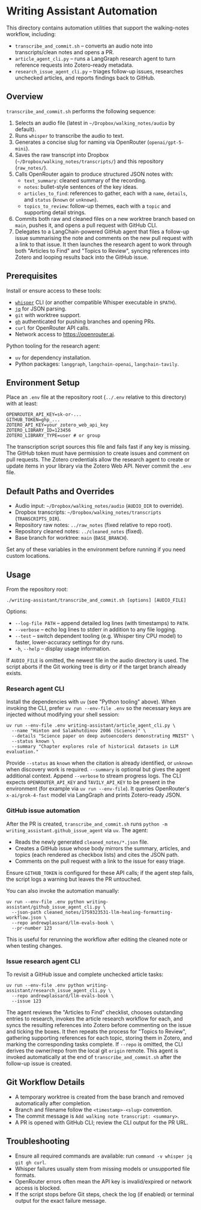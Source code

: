 # Writing Assistant Automation

This directory contains automation utilities that support the walking-notes workflow, including:

- `transcribe_and_commit.sh` – converts an audio note into transcripts/clean notes and opens a PR.
- `article_agent_cli.py` – runs a LangGraph research agent to turn reference requests into Zotero-ready metadata.
- `research_issue_agent_cli.py` – triages follow-up issues, researches unchecked articles, and reports findings back to GitHub.

## Overview

`transcribe_and_commit.sh` performs the following sequence:

1. Selects an audio file (latest in `~/Dropbox/walking_notes/audio` by default).
2. Runs `whisper` to transcribe the audio to text.
3. Generates a concise slug for naming via OpenRouter (`openai/gpt-5-mini`).
4. Saves the raw transcript into Dropbox (`~/Dropbox/walking_notes/transcripts/`) and this repository (`raw_notes/`).
5. Calls OpenRouter again to produce structured JSON notes with:
   - `text_summary`: cleaned summary of the recording.
   - `notes`: bullet-style sentences of the key ideas.
   - `articles_to_find`: references to gather, each with a `name`, `details`, and `status` (`known` or `unknown`).
   - `topics_to_review`: follow-up themes, each with a `topic` and supporting detail strings.
6. Commits both raw and cleaned files on a new worktree branch based on `main`, pushes it, and opens a pull request with GitHub CLI.
7. Delegates to a LangChain-powered GitHub agent that files a follow-up issue summarising the note and comments on the new pull request with a link to that issue. It then launches the research agent to work through both "Articles to Find" and "Topics to Review", syncing references into Zotero and looping results back into the GitHub issue.

## Prerequisites

Install or ensure access to these tools:

- [`whisper`](https://github.com/openai/whisper) CLI (or another compatible Whisper executable in `$PATH`).
- [`jq`](https://stedolan.github.io/jq/) for JSON parsing.
- `git` with worktree support.
- [`gh`](https://cli.github.com/) authenticated for pushing branches and opening PRs.
- `curl` for OpenRouter API calls.
- Network access to https://openrouter.ai.

Python tooling for the research agent:

- `uv` for dependency installation.
- Python packages: `langgraph`, `langchain-openai`, `langchain-tavily`.

## Environment Setup

Place an `.env` file at the repository root (`../.env` relative to this directory) with at least:

```
OPENROUTER_API_KEY=sk-or-...
GITHUB_TOKEN=ghp_...
ZOTERO_API_KEY=your_zotero_web_api_key
ZOTERO_LIBRARY_ID=123456
ZOTERO_LIBRARY_TYPE=user # or group
```

The transcription script sources this file and fails fast if any key is missing. The GitHub token must have permission to create issues and comment on pull requests. The Zotero credentials allow the research agent to create or update items in your library via the Zotero Web API. Never commit the `.env` file.

## Default Paths and Overrides

- Audio input: `~/Dropbox/walking_notes/audio` (`AUDIO_DIR` to override).
- Dropbox transcripts: `~/Dropbox/walking_notes/transcripts` (`TRANSCRIPTS_DIR`).
- Repository raw notes: `../raw_notes` (fixed relative to repo root).
- Repository cleaned notes: `../cleaned_notes` (fixed).
- Base branch for worktree: `main` (`BASE_BRANCH`).

Set any of these variables in the environment before running if you need custom locations.

## Usage

From the repository root:

```
./writing-assistant/transcribe_and_commit.sh [options] [AUDIO_FILE]
```

Options:

- `--log-file PATH` – append detailed log lines (with timestamps) to `PATH`.
- `--verbose` – echo log lines to stderr in addition to any file logging.
- `--test` – switch dependent tooling (e.g. Whisper tiny CPU model) to faster, lower-accuracy settings for dry runs.
- `-h`, `--help` – display usage information.

If `AUDIO_FILE` is omitted, the newest file in the audio directory is used. The script aborts if the Git working tree is dirty or if the target branch already exists.

### Research agent CLI

Install the dependencies with `uv` (see "Python tooling" above). When invoking the CLI, prefer `uv run --env-file .env` so the necessary keys are injected without modifying your shell session:

```
uv run --env-file .env writing-assistant/article_agent_cli.py \
  --name "Hinton and Salakhutdinov 2006 (Science)" \
  --details "Science paper on deep autoencoders demonstrating MNIST" \
  --status known \
  --summary "Chapter explores role of historical datasets in LLM evaluation."
```

Provide `--status` as `known` when the citation is already identified, or `unknown` when discovery work is required. `--summary` is optional but gives the agent additional context. Append `--verbose` to stream progress logs. The CLI expects `OPENROUTER_API_KEY` and `TAVILY_API_KEY` to be present in the environment (for example via `uv run --env-file`). It queries OpenRouter's `x-ai/grok-4-fast` model via LangGraph and prints Zotero-ready JSON.

### GitHub issue automation

After the PR is created, `transcribe_and_commit.sh` runs `python -m writing_assistant.github_issue_agent` via `uv`. The agent:

- Reads the newly generated `cleaned_notes/*.json` file.
- Creates a GitHub issue whose body mirrors the summary, articles, and topics (each rendered as checkbox lists) and cites the JSON path.
- Comments on the pull request with a link to the issue for easy triage.

Ensure `GITHUB_TOKEN` is configured for these API calls; if the agent step fails, the script logs a warning but leaves the PR untouched.

You can also invoke the automation manually:

```
uv run --env-file .env python writing-assistant/github_issue_agent_cli.py \
  --json-path cleaned_notes/1759323531-llm-healing-formatting-workflow.json \
  --repo andrewplassard/llm-evals-book \
  --pr-number 123
```

This is useful for rerunning the workflow after editing the cleaned note or when testing changes.

### Issue research agent CLI

To revisit a GitHub issue and complete unchecked article tasks:

```
uv run --env-file .env python writing-assistant/research_issue_agent_cli.py \
  --repo andrewplassard/llm-evals-book \
  --issue 123
```

The agent reviews the "Articles to Find" checklist, chooses outstanding entries to research, invokes the article research workflow for each, and syncs the resulting references into Zotero before commenting on the issue and ticking the boxes. It then repeats the process for "Topics to Review", gathering supporting references for each topic, storing them in Zotero, and marking the corresponding tasks complete. If `--repo` is omitted, the CLI derives the owner/repo from the local git `origin` remote. This agent is invoked automatically at the end of `transcribe_and_commit.sh` after the follow-up issue is created.

## Git Workflow Details

- A temporary worktree is created from the base branch and removed automatically after completion.
- Branch and filename follow the `<timestamp>-<slug>` convention.
- The commit message is `Add walking note transcript: <summary>`.
- A PR is opened with GitHub CLI; review the CLI output for the PR URL.

## Troubleshooting

- Ensure all required commands are available: run `command -v whisper jq git gh curl`.
- Whisper failures usually stem from missing models or unsupported file formats.
- OpenRouter errors often mean the API key is invalid/expired or network access is blocked.
- If the script stops before Git steps, check the log (if enabled) or terminal output for the exact failure message.
